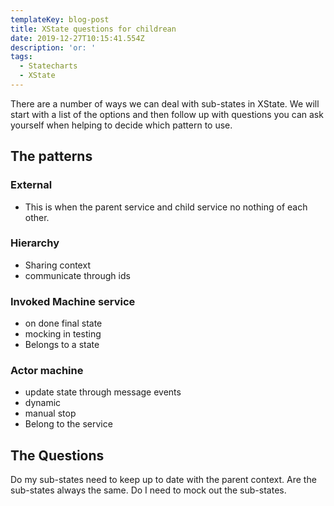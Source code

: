 ```yaml
---
templateKey: blog-post
title: XState questions for childrean
date: 2019-12-27T10:15:41.554Z
description: 'or: '
tags:
  - Statecharts
  - XState
---
```


There are a number of ways we can deal with sub-states in XState. We will start with a list of the options and then follow up with questions you can ask yourself when helping to decide which pattern to use.

## The patterns

### External

- This is when the parent service and child service no nothing of each other.

### Hierarchy

- Sharing context
- communicate through ids

### Invoked Machine service

- on done final state
- mocking in testing
- Belongs to a state

### Actor machine

- update state through message events
- dynamic
- manual stop
- Belong to the service

## The Questions

Do my sub-states need to keep up to date with the parent context.
Are the sub-states always the same.
Do I need to mock out the sub-states.
